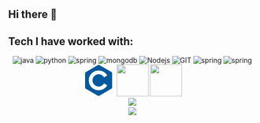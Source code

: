 ## Hi there 👋

<h2> Tech I have worked with: </h2>

<div>
<!-- <img align="right" alt="GIF" src="https://raw.githubusercontent.com/rahul-jha98/rahul-jha98/main/techstack.gif" width="360px"/> -->
</div>

<div align="center">
      <img src="https://www.vectorlogo.zone/logos/java/java-icon.svg" alt="java"           width="75" height="75"/> 
      <img src="https://www.vectorlogo.zone/logos/python/python-icon.svg" alt="python"     width="65" height="65"/>
<!--       <img src="https://www.vectorlogo.zone/logos/pytorch/pytorch-icon.svg" alt="pytorch" width="65" height="65"/> -->
      <img src="https://www.vectorlogo.zone/logos/springio/springio-icon.svg" alt="spring" width="65" height="65"/>
      <img src="https://www.vectorlogo.zone/logos/reactjs/reactjs-icon.svg" alt="mongodb"  width="65" height="65"/>
      <img src="https://www.vectorlogo.zone/logos/typescriptlang/typescriptlang-icon.svg" alt="Nodejs"     width="65" height="65"/>
      <img src="https://www.vectorlogo.zone/logos/git-scm/git-scm-icon.svg" alt="GIT"      width="65" height="65"/> 
<!--       <img src="https://www.vectorlogo.zone/logos/mongodb/mongodb-icon.svg" alt="mongodb"  width="65" height="75"/>
      <img src="https://www.vectorlogo.zone/logos/gradle/gradle-icon.svg" alt="mongodb"    width="75" height="75"/>
      <img src="https://www.vectorlogo.zone/logos/rust-lang/rust-lang-icon.svg" alt="rust" width="65" height="75"/>
      <img src="https://www.vectorlogo.zone/logos/golang/golang-official.svg" alt="golang" width="75" height="75"/>
      <img src="https://www.vectorlogo.zone/logos/apache_kafka/apache_kafka-icon.svg" alt="kafka" width="75" height="75"/>
      <img src="https://www.vectorlogo.zone/logos/docker/docker-icon.svg" alt="docker" width="75" height="75"/>
      <img src="https://www.vectorlogo.zone/logos/helmsh/helmsh-icon.svg" alt="kubernetes" width="75" height="75"/> -->
      <img src="https://bimi.entrust.net/ultralytics.com/logo.svg" alt="spring" width="65" height="65"/>
      <img src="https://www.vectorlogo.zone/logos/postgresql/postgresql-icon.svg" alt="spring" width="65" height="65"/>
      <img src="https://raw.githubusercontent.com/devicons/devicon/2ae2a900d2f041da66e950e4d48052658d850630/icons/c/c-plain.svg" width="65" height="65">
      <img src="https://www.vectorlogo.zone/logos/lua/lua-icon.svg" width="65" height="65">
      <img src="https://www.vectorlogo.zone/logos/nextjs/nextjs-icon.svg" width="65" height="65">
 
</div>

<div align="center">
<!--       <img src="https://github-readme-stats.vercel.app/api?username=jessicaliu03&theme=default&show_icons=true&hide_border=true&count_private=true"> -->
</div>

<div align="center">
      <img src="https://github-readme-streak-stats.herokuapp.com/?user=jessicaliu03&theme=default&hide_border=true" >
</div>

<div align="center">
      <img src="https://github-readme-stats.vercel.app/api/top-langs/?username=jessicaliu03&theme=default&show_icons=true&hide_border=true&layout=compact" >
</div>

<div>
<!--   - 📖 Currently Reading: **The Alchemist** by Paul Coelho. -->
</div>


<!--
**JessicaLiu03/JessicaLiu03** is a ✨ _special_ ✨ repository because its `README.md` (this file) appears on your GitHub profile.

Here are some ideas to get you started:

- 🔭 I’m currently working on ...
- 🌱 I’m currently learning ...
- 👯 I’m looking to collaborate on ...
- 🤔 I’m looking for help with ...
- 💬 Ask me about ...
- 📫 How to reach me: ...
- 😄 Pronouns: ...
- ⚡ Fun fact: ...
-->
